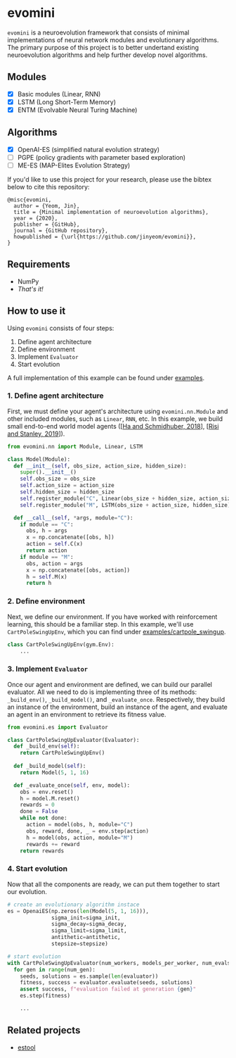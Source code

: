 # evomini
`evomini` is a neuroevolution framework that consists of minimal implementations of neural network modules and evolutionary algorithms. The primary purpose of this project is to better undertand existing neuroevolution algorithms and help further develop novel algorithms.

## Modules
- [x] Basic modules (Linear, RNN)
- [x] LSTM (Long Short-Term Memory)
- [x] ENTM (Evolvable Neural Turing Machine)

## Algorithms
- [x] OpenAI-ES (simplified natural evolution strategy)
- [ ] PGPE (policy gradients with parameter based exploration)
- [ ] ME-ES (MAP-Elites Evolution Strategy)

If you'd like to use this project for your research, please use the bibtex below to cite this repository:
```
@misc{evomini,
  author = {Yeom, Jin},
  title = {Minimal implementation of neuroevolution algorithms},
  year = {2020},
  publisher = {GitHub},
  journal = {GitHub repository},
  howpublished = {\url{https://github.com/jinyeom/evomini}},
}
```

## Requirements
- NumPy
- _That's it!_

## How to use it
Using `evomini` consists of four steps:
1. Define agent architecture
2. Define environment
3. Implement `Evaluator`
4. Start evolution

A full implementation of this example can be found under [examples](https://github.com/jinyeom/evomini/tree/master/examples).

### 1. Define agent architecture
First, we must define your agent's architecture using `evomini.nn.Module` and other included modules, such as `Linear`, `RNN`, etc. In this example, we build small end-to-end world model agents ([[Ha and Schmidhuber, 2018](https://arxiv.org/abs/1803.10122)], [[Risi and Stanley, 2019](https://arxiv.org/abs/1906.08857)]).

```python
from evomini.nn import Module, Linear, LSTM

class Model(Module):
  def __init__(self, obs_size, action_size, hidden_size):
    super().__init__()
    self.obs_size = obs_size
    self.action_size = action_size
    self.hidden_size = hidden_size
    self.register_module("C", Linear(obs_size + hidden_size, action_size))
    self.register_module("M", LSTM(obs_size + action_size, hidden_size))

  def __call__(self, *args, module="C"):
    if module == "C":
      obs, h = args
      x = np.concatenate([obs, h])
      action = self.C(x)
      return action
    if module == "M":
      obs, action = args
      x = np.concatenate([obs, action])
      h = self.M(x)
      return h
```

### 2. Define environment
Next, we define our environment. If you have worked with reinforcement learning, this should be a familiar step. In this example, we'll use `CartPoleSwingUpEnv`, which you can find under [examples/cartpole_swingup](https://github.com/jinyeom/evomini/tree/master/examples/cartpole_swingup).

```python
class CartPoleSwingUpEnv(gym.Env):
    ...
```

### 3. Implement `Evaluator`
Once our agent and environment are defined, we can build our parallel evaluator. All we need to do is implementing three of its methods: `_build_env()`, `_build_model()`, and `_evaluate_once`. Respectively, they build an instance of the environment, build an instance of the agent, and evaluate an agent in an environment to retrieve its fitness value.

```python
from evomini.es import Evaluator

class CartPoleSwingUpEvaluator(Evaluator):
  def _build_env(self):
    return CartPoleSwingUpEnv()
  
  def _build_model(self):
    return Model(5, 1, 16)

  def _evaluate_once(self, env, model):
    obs = env.reset()
    h = model.M.reset()
    rewards = 0
    done = False
    while not done:
      action = model(obs, h, module="C")
      obs, reward, done, _ = env.step(action)
      h = model(obs, action, module="M")
      rewards += reward
    return rewards
```

### 4. Start evolution
Now that all the components are ready, we can put them together to start our evolution.

```python
# create an evolutionary algorithm instace
es = OpenaiES(np.zeros(len(Model(5, 1, 16))),
              sigma_init=sigma_init,
              sigma_decay=sigma_decay,
              sigma_limit=sigma_limit,
              antithetic=antithetic,
              stepsize=stepsize)

# start evolution
with CartPoleSwingUpEvaluator(num_workers, models_per_worker, num_evals, precision) as evaluator:
  for gen in range(num_gen):
    seeds, solutions = es.sample(len(evaluator))
    fitness, success = evaluator.evaluate(seeds, solutions)
    assert success, f"evaluation failed at generation {gen}"
    es.step(fitness)

    ...
```

## Related projects
- [estool](https://github.com/hardmaru/estool)
